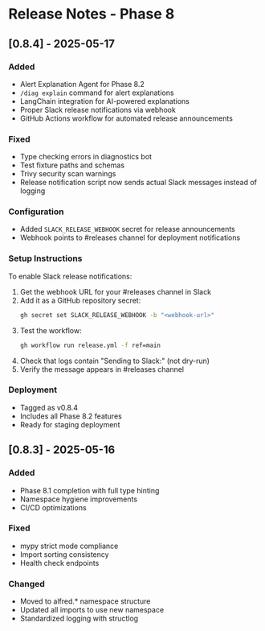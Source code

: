 # Release Notes - Phase 8

## [0.8.4] - 2025-05-17

### Added
- Alert Explanation Agent for Phase 8.2
- `/diag explain` command for alert explanations
- LangChain integration for AI-powered explanations
- Proper Slack release notifications via webhook
- GitHub Actions workflow for automated release announcements

### Fixed
- Type checking errors in diagnostics bot
- Test fixture paths and schemas
- Trivy security scan warnings
- Release notification script now sends actual Slack messages instead of logging

### Configuration
- Added `SLACK_RELEASE_WEBHOOK` secret for release announcements
- Webhook points to #releases channel for deployment notifications

### Setup Instructions

To enable Slack release notifications:

1. Get the webhook URL for your #releases channel in Slack
2. Add it as a GitHub repository secret:
   ```bash
   gh secret set SLACK_RELEASE_WEBHOOK -b "<webhook-url>"
   ```
3. Test the workflow:
   ```bash
   gh workflow run release.yml -f ref=main
   ```
4. Check that logs contain "Sending to Slack:" (not dry-run)
5. Verify the message appears in #releases channel

### Deployment
- Tagged as v0.8.4
- Includes all Phase 8.2 features
- Ready for staging deployment

## [0.8.3] - 2025-05-16

### Added
- Phase 8.1 completion with full type hinting
- Namespace hygiene improvements
- CI/CD optimizations

### Fixed
- mypy strict mode compliance
- Import sorting consistency
- Health check endpoints

### Changed
- Moved to alfred.* namespace structure
- Updated all imports to use new namespace
- Standardized logging with structlog